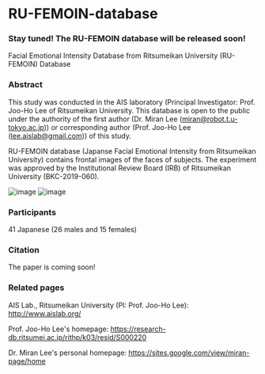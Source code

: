 # RU-FEMOIN-database

### Stay tuned! The RU-FEMOIN database will be released soon!

Facial Emotional Intensity Database from Ritsumeikan University (RU-FEMOIN) Database

### Abstract
This study was conducted in the AIS laboratory (Principal Investigator: Prof. Joo-Ho Lee of Ritsumeikan University. This database is open to the public under the authority of the first author (Dr. Miran Lee (miran@robot.t.u-tokyo.ac.jp)) or corresponding author (Prof. Joo-Ho Lee (lee.aislab@gmail.com)) of this study.

RU-FEMOIN database (Japanse Facial Emotional Intensity from Ritsumeikan University) contains frontal images of the faces of subjects. The experiment was approved by the Institutional Review Board (IRB) of Ritsumeikan University (BKC-2019-060).

![image](https://user-images.githubusercontent.com/54616128/141099655-6c0678e6-3d9e-4a41-a058-46912fa332ae.png)
![image](https://user-images.githubusercontent.com/54616128/141100695-f36fe1c3-e37a-4c06-985a-cb7b6f40e850.png)

### Participants
41 Japanese (26 males and 15 females)

### Citation
The paper is coming soon!

### Related pages
AIS Lab., Ritsumeikan University (PI: Prof. Joo-Ho Lee): http://www.aislab.org/

Prof. Joo-Ho Lee's homepage: https://research-db.ritsumei.ac.jp/rithp/k03/resid/S000220

Dr. Miran Lee's personal homepage: https://sites.google.com/view/miran-page/home
